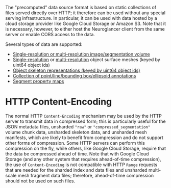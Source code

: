 The "precomputed" data source format is based on static collections of files served directly over
HTTP; it therefore can be used without any special serving infrastructure.  In particular, it can be
used with data hosted by a cloud storage provider like Google Cloud Storage or Amazon S3.  Note that
it is necessary, however, to either host the Neuroglancer client from the same server or enable CORS
access to the data.

Several types of data are supported:
- [Single-resolution or multi-resolution image/segmentation volume](./volume.md)
- [Single-resolution](./meshes.md#legacy-single-resolution-mesh-format) or [multi-resolution](./meshes.md#multi-resolution-mesh-format) object surface meshes (keyed by uint64 object ids)
- [Object skeleton representations (keyed by uint64 object ids)](./skeletons.md)
- [Collection of point/line/bounding box/ellipsoid annotations](./annotations.md)
- [Segment property maps](./segment_properties.md)

# HTTP Content-Encoding

The normal HTTP `Content-Encoding` mechanism may be used by the HTTP server to transmit data in
compressed form; this is particularly useful for the JSON metadata files, unsharded `"raw"` or
`"compressed_segmentation"` volume chunk data, unsharded skeleton data, and unsharded mesh
manifests, which are likely to benefit from compression and do not support other forms of
compression.  Some HTTP servers can perform this compression on the fly, while others, like Google
Cloud Storage, require that the data be compressed ahead of time.  Note that with Google Cloud
Storage (and any other system that requires ahead-of-time compression), the use of
`Content-Encoding` is not compatible with HTTP `Range` requests that are needed for the sharded
index and data files and unsharded multi-scale mesh fragment data files; therefore, ahead-of-time
compression should not be used on such files.
